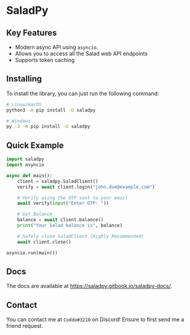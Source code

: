 SaladPy
==========

Key Features
-------------

- Modern async API using `asyncio`.
- Allows you to access all the Salad web API endpoints
- Supports token caching

Installing
----------

To install the library, you can just run the following command:

```sh
# Linux/macOS
python3 -m pip install -U saladpy

# Windows
py -3 -m pip install -U saladpy
```

Quick Example
--------------

```py
import saladpy
import asyncio

async def main():
    client = saladpy.SaladClient()
    verify = await client.login("john.doe@example.com")

    # Verify using the OTP sent to your email
    await verify(input("Enter OTP: "))

    # Get Balance
    balance = await client.balance()
    print("Your Salad balance is", balance)

    # Safely close SaladClient (Highly Recommended)
    await client.close()

asyncio.run(main())
```

Docs
--------------
The docs are available at <https://saladpy.gitbook.io/saladpy-docs/>.

Contact
--------------
You can contact me at `Coddo#3210` on Discord! Ensure to first send me a friend request.